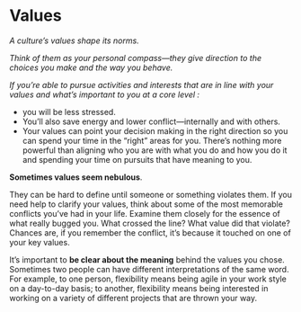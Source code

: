 Values
===

*A culture’s values shape its norms.*

*Think of them as your personal compass—they give direction to the choices you make and the way you behave.*

*If you’re able to pursue activities and interests that are in line with your values and what’s important to you at a core level :*

- you will be less stressed.
- You’ll also save energy and lower conflict—internally and with others.
- Your values can point your decision making in the right direction so you can spend your time in the “right” areas for you. There’s nothing more powerful than aligning who you are with what you do and how you do it and spending your time on pursuits that have meaning to you.

 

**Sometimes values seem nebulous**. 

They can be hard to define until someone or something violates them. If you need help to clarify your values, think about some of the most memorable conflicts you’ve had in your life. Examine them closely for the essence of what really bugged you. What crossed the line? What value did that violate? Chances are, if you remember the conflict, it’s because it touched on one of your key values.

It’s important to **be clear about the meaning** behind the values you chose. Sometimes two people can have different interpretations of the same word. For example, to one person, flexibility means being agile in your work style on a day-to-day basis; to another, flexibility means being interested in working on a variety of different projects that are thrown your way.